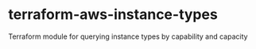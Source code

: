 # terraform-aws-instance-types
Terraform module for querying instance types by capability and capacity
